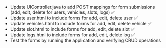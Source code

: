 - Update UIController.java to add POST mappings for form submissions (add, edit, delete for users, vehicles, slots, logs) ✅
- Update user.html to include forms for add, edit, delete user ✅
- Update vehicles.html to include forms for add, edit, delete vehicle ✅
- Update slot.html to include forms for add, edit, delete slot ✅
- Update logs.html to include forms for add, edit, delete log ✅
- Test the forms by running the application and verifying CRUD operations
